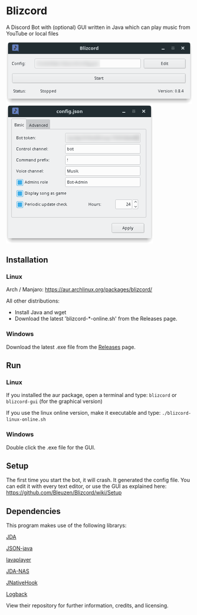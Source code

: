 # Blizcord
A Discord Bot with (optional) GUI written in Java which can play music from YouTube or local files

![](images/Screenshot_20171119_201944.png)
![](images/Screenshot_20171119_202250.png)

## Installation
### Linux
Arch / Manjaro: https://aur.archlinux.org/packages/blizcord/

All other distributions:
 - Install Java and wget
 - Download the latest 'blizcord-*-online.sh' from the Releases page.

### Windows
Download the latest .exe file from the [Releases](https://github.com/Bleuzen/Blizcord/releases) page.

## Run
### Linux
If you installed the aur package, open a terminal and type: ```blizcord``` or ```blizcord-gui``` (for the graphical version)

If you use the linux online version, make it executable and type: ```./blizcord-linux-online.sh```

### Windows
Double click the .exe file for the GUI.

## Setup
The first time you start the bot, it will crash. It generated the config file. You can edit it with every text editor, or use the GUI as explained here: https://github.com/Bleuzen/Blizcord/wiki/Setup

## Dependencies
This program makes use of the following librarys:

[JDA](https://github.com/DV8FromTheWorld/JDA)

[JSON-java](https://github.com/stleary/JSON-java)

[lavaplayer](https://github.com/sedmelluq/lavaplayer)

[JDA-NAS](https://github.com/sedmelluq/jda-nas)

[JNativeHook](https://github.com/kwhat/jnativehook)

[Logback](https://github.com/qos-ch/logback)

View their repository for further information, credits, and licensing.
